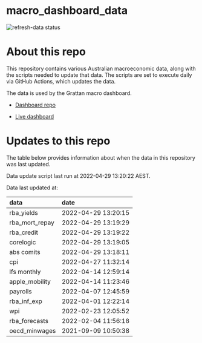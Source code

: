 
<!-- README.md is generated from README.Rmd. Please edit that file -->

# macro\_dashboard\_data

<!-- badges: start -->

![refresh-data
status](https://github.com/grattan/macro_dashboard_data/workflows/refresh-data/badge.svg)

<!-- badges: end -->

# About this repo

This repository contains various Australian macroeconomic data, along
with the scripts needed to update that data. The scripts are set to
execute daily via GitHub Actions, which updates the data.

The data is used by the Grattan macro dashboard.

  - [Dashboard repo](https://github.com/grattan/macrodashboard)

  - [Live dashboard](https://mattcowgill.shinyapps.io/macrodashboard/)

# Updates to this repo

The table below provides information about when the data in this
repository was last updated.

Data update script last run at 2022-04-29 13:20:22 AEST.

Data last updated at:

| data             | date                |
| :--------------- | :------------------ |
| rba\_yields      | 2022-04-29 13:20:15 |
| rba\_mort\_repay | 2022-04-29 13:19:29 |
| rba\_credit      | 2022-04-29 13:19:22 |
| corelogic        | 2022-04-29 13:19:05 |
| abs comits       | 2022-04-29 13:18:11 |
| cpi              | 2022-04-27 11:32:14 |
| lfs monthly      | 2022-04-14 12:59:14 |
| apple\_mobility  | 2022-04-14 11:23:46 |
| payrolls         | 2022-04-07 12:45:59 |
| rba\_inf\_exp    | 2022-04-01 12:22:14 |
| wpi              | 2022-02-23 12:05:52 |
| rba\_forecasts   | 2022-02-04 11:56:18 |
| oecd\_minwages   | 2021-09-09 10:50:38 |
